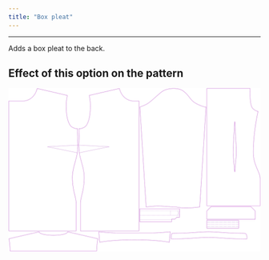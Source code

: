 ```yaml
---
title: "Box pleat"
---
```


---

Adds a box pleat to the back.

## Effect of this option on the pattern

![This image shows the effect of this option by superimposing several variants that have a different value for this option](simone_boxpleat_sample.svg "Effect of this option on the pattern")
